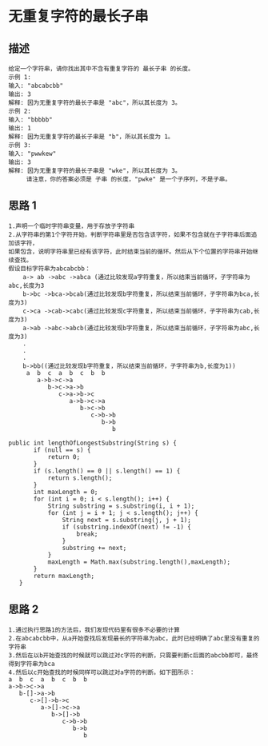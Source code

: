 # 无重复字符的最长子串
## 描述
```$xslt
给定一个字符串，请你找出其中不含有重复字符的 最长子串 的长度。
示例 1:
输入: "abcabcbb"
输出: 3 
解释: 因为无重复字符的最长子串是 "abc"，所以其长度为 3。
示例 2:
输入: "bbbbb"
输出: 1
解释: 因为无重复字符的最长子串是 "b"，所以其长度为 1。
示例 3:
输入: "pwwkew"
输出: 3
解释: 因为无重复字符的最长子串是 "wke"，所以其长度为 3。
     请注意，你的答案必须是 子串 的长度，"pwke" 是一个子序列，不是子串。
```
## 思路 1 
    1.声明一个临时字符串变量，用于存放子字符串
    2.从字符串的第1个字符开始，判断字符串里是否包含该字符，如果不包含就在子字符串后面追加该字符，
    如果包含，说明字符串里已经有该字符，此时结束当前的循环。然后从下个位置的字符串开始继续查找。
    假设目标字符串为abcabcbb：
        a-> ab ->abc ->abca (通过比较发现a字符重复，所以结束当前循环，子字符串为abc,长度为3
        b->bc ->bca->bcab(通过比较发现b字符重复，所以结束当前循环，子字符串为bca,长度为3)
        c->ca ->cab->cabc(通过比较发现c字符重复，所以结束当前循环，子字符串为cab,长度为3)
        a->ab ->abc->abcb(通过比较发现b字符重复，所以结束当前循环，子字符串为abc,长度为3)
        .
        .
        .
        b->bb((通过比较发现b字符重复，所以结束当前循环，子字符串为b,长度为1))
         a  b  c  a  b  c  b  b 
            a->b->c->a
               b->c->a->b
                  c->a->b->c
                     a->b->c->a
                        b->c->b
                           c->b->b
                              b->b
                                 b
 ```$xslt
 public int lengthOfLongestSubstring(String s) {
        if (null == s) {
            return 0;
        }
        if (s.length() == 0 || s.length() == 1) {
            return s.length();
        }
        int maxLength = 0;
        for (int i = 0; i < s.length(); i++) {
            String substring = s.substring(i, i + 1);
            for (int j = i + 1; j < s.length(); j++) {
                String next = s.substring(j, j + 1);
                if (substring.indexOf(next) != -1) {
                    break;
                }
                substring += next;
            }
            maxLength = Math.max(substring.length(),maxLength);
        }
        return maxLength;
    }
```
## 思路 2
    1.通过执行思路1的方法后，我们发现代码里有很多不必要的计算
    2.在abcabcbb中，从a开始查找后发现最长的字符串为abc，此时已经明确了abc里没有重复的字符串
    3.然后在以b开始查找的时候就可以跳过对c字符的判断，只需要判断c后面的abcbb即可，最终得到字符串为bca
    4.然后以c开始查找的时候同样可以跳过对a字符的判断。如下图所示：
    a  b  c  a  b  c  b  b 
    a->b->c->a
       b-[]->a->b
          c->[]->b->c
             a->[]->c->a
                b->[]->b
                   c->b->b
                      b->b
                         b
         